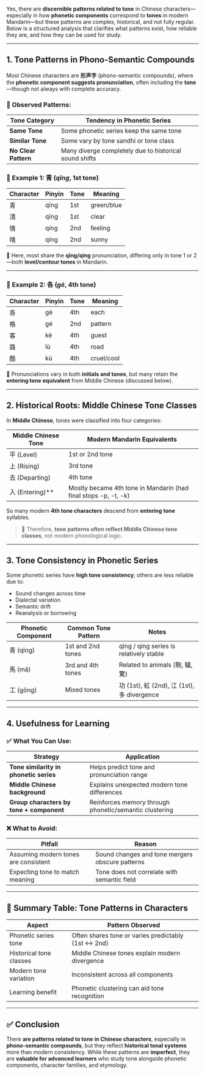 Yes, there are **discernible patterns related to tone** in Chinese characters—especially in how **phonetic components** correspond to **tones** in modern Mandarin—but these patterns are complex, historical, and not fully regular. Below is a structured analysis that clarifies what patterns exist, how reliable they are, and how they can be used for study.

---

## 1. **Tone Patterns in Phono-Semantic Compounds**

Most Chinese characters are **形声字** (phono-semantic compounds), where the **phonetic component suggests pronunciation**, often including the **tone**—though not always with complete accuracy.

### 🔶 Observed Patterns:

| Tone Category        | Tendency in Phonetic Series                            |
| -------------------- | ------------------------------------------------------ |
| **Same Tone**        | Some phonetic series keep the same tone                |
| **Similar Tone**     | Some vary by tone sandhi or tone class                 |
| **No Clear Pattern** | Many diverge completely due to historical sound shifts |

### 📘 Example 1: 青 (*qīng*, 1st tone)

| Character | Pinyin | Tone | Meaning    |
| --------- | ------ | ---- | ---------- |
| 青         | qīng   | 1st  | green/blue |
| 清         | qīng   | 1st  | clear      |
| 情         | qíng   | 2nd  | feeling    |
| 晴         | qíng   | 2nd  | sunny      |

🔹 Here, most share the **qīng/qíng** pronunciation, differing only in tone 1 or 2—both **level/contour tones** in Mandarin.

---

### 📘 Example 2: 各 (*gè*, 4th tone)

| Character | Pinyin | Tone | Meaning    |
| --------- | ------ | ---- | ---------- |
| 各         | gè     | 4th  | each       |
| 格         | gé     | 2nd  | pattern    |
| 客         | kè     | 4th  | guest      |
| 路         | lù     | 4th  | road       |
| 酷         | kù     | 4th  | cruel/cool |

🔹 Pronunciations vary in both **initials and tones**, but many retain the **entering tone equivalent** from Middle Chinese (discussed below).

---

## 2. **Historical Roots: Middle Chinese Tone Classes**

In **Middle Chinese**, tones were classified into four categories:

| Middle Chinese Tone | Modern Mandarin Equivalents                                     |
| ------------------- | --------------------------------------------------------------- |
| 平 (Level)           | 1st or 2nd tone                                                 |
| 上 (Rising)          | 3rd tone                                                        |
| 去 (Departing)       | 4th tone                                                        |
| 入 (Entering)\*\*    | Mostly became 4th tone in Mandarin (had final stops -p, -t, -k) |

So many modern **4th tone characters** descend from **entering tone** syllables.

> 📌 Therefore, **tone patterns often reflect Middle Chinese tone classes**, not modern phonological logic.

---

## 3. **Tone Consistency in Phonetic Series**

Some phonetic series have **high tone consistency**; others are less reliable due to:

* Sound changes across time
* Dialectal variation
* Semantic drift
* Reanalysis or borrowing

| Phonetic Component | Common Tone Pattern | Notes                                   |
| ------------------ | ------------------- | --------------------------------------- |
| 青 (qīng)           | 1st and 2nd tones   | qīng / qíng series is relatively stable |
| 馬 (mǎ)             | 3rd and 4th tones   | Related to animals (駒, 驢, 驚)            |
| 工 (gōng)           | Mixed tones         | 功 (1st), 紅 (2nd), 江 (1st), 多 divergence |

---

## 4. **Usefulness for Learning**

### ✅ What You Can Use:

| Strategy                                 | Application                                            |
| ---------------------------------------- | ------------------------------------------------------ |
| **Tone similarity in phonetic series**   | Helps predict tone and pronunciation range             |
| **Middle Chinese background**            | Explains unexpected modern tone differences            |
| **Group characters by tone + component** | Reinforces memory through phonetic/semantic clustering |

### ❌ What to Avoid:

| Pitfall                              | Reason                                          |
| ------------------------------------ | ----------------------------------------------- |
| Assuming modern tones are consistent | Sound changes and tone mergers obscure patterns |
| Expecting tone to match meaning      | Tone does not correlate with semantic field     |

---

## 🧩 Summary Table: Tone Patterns in Characters

| Aspect                  | Pattern Observed                                    |
| ----------------------- | --------------------------------------------------- |
| Phonetic series tone    | Often shares tone or varies predictably (1st ↔ 2nd) |
| Historical tone classes | Middle Chinese tones explain modern divergence      |
| Modern tone variation   | Inconsistent across all components                  |
| Learning benefit        | Phonetic clustering can aid tone recognition        |

---

## ✅ Conclusion

There **are patterns related to tone in Chinese characters**, especially in **phono-semantic compounds**, but they reflect **historical tonal systems** more than modern consistency. While these patterns are **imperfect**, they are **valuable for advanced learners** who study tone alongside phonetic components, character families, and etymology.
